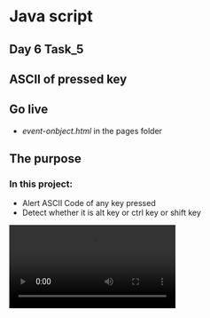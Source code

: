 # Java script 
## Day 6 Task_5 
## ASCII of pressed key

## Go live
- *event-onbject.html* in the pages folder

## The purpose
### In this project:
- Alert ASCII Code of any key pressed 
- Detect whether it is alt key or ctrl key or shift key

![](./ASCII.mp4)